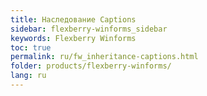 ```yaml
---
title: Наследование Captions
sidebar: flexberry-winforms_sidebar
keywords: Flexberry Winforms
toc: true
permalink: ru/fw_inheritance-captions.html
folder: products/flexberry-winforms/
lang: ru
---
```


